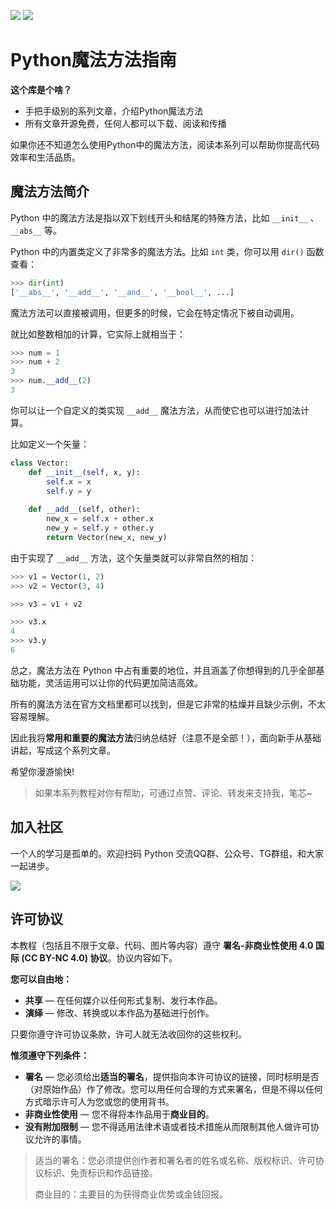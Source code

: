 [![](https://img.shields.io/badge/python-3.8-orange.svg)](https://www.python.org/downloads/release/python-370/)
[![](https://img.shields.io/badge/license-CC_BY_NC_4.0-000000.svg)](https://creativecommons.org/licenses/by-nc/4.0/)

# Python魔法方法指南

**这个库是个啥？**

- 手把手级别的系列文章，介绍Python魔法方法
- 所有文章开源免费，任何人都可以下载、阅读和传播

如果你还不知道怎么使用Python中的魔法方法，阅读本系列可以帮助你提高代码效率和生活品质。

## 魔法方法简介

Python 中的魔法方法是指以双下划线开头和结尾的特殊方法，比如 `__init__` 、 `__abs__` 等。

Python 中的内置类定义了非常多的魔法方法。比如 `int` 类，你可以用 `dir()` 函数查看：

```python
>>> dir(int)
['__abs__', '__add__', '__and__', '__bool__', ...]
```

魔法方法可以直接被调用，但更多的时候，它会在特定情况下被自动调用。

就比如整数相加的计算，它实际上就相当于：

```python
>>> num = 1
>>> num + 2
3
>>> num.__add__(2)
3
```

你可以让一个自定义的类实现 `__add__` 魔法方法，从而使它也可以进行加法计算。

比如定义一个矢量：

```python
class Vector:
    def __init__(self, x, y):
        self.x = x
        self.y = y
        
    def __add__(self, other):
        new_x = self.x + other.x
        new_y = self.y + other.y
        return Vector(new_x, new_y)
```

由于实现了 `__add__` 方法，这个矢量类就可以非常自然的相加：

```python
>>> v1 = Vector(1, 2)
>>> v2 = Vector(3, 4)

>>> v3 = v1 + v2

>>> v3.x
4
>>> v3.y
6
```

总之，魔法方法在 Python 中占有重要的地位，并且涵盖了你想得到的几乎全部基础功能，灵活运用可以让你的代码更加简洁高效。

所有的魔法方法在官方文档里都可以找到，但是它非常的枯燥并且缺少示例，不太容易理解。

因此我将**常用和重要的魔法方法**归纳总结好（注意不是全部！），面向新手从基础讲起，写成这个系列文章。

希望你漫游愉快!

> 如果本系列教程对你有帮助，可通过点赞、评论、转发来支持我，笔芯~

## 加入社区

一个人的学习是孤单的。欢迎扫码 Python 交流QQ群、公众号、TG群组，和大家一起进步。

![](https://blog.dusaiphoto.com/QR-0608.jpg)

## 许可协议

本教程（包括且不限于文章、代码、图片等内容）遵守 **署名-非商业性使用 4.0 国际 (CC BY-NC 4.0) 协议**。协议内容如下。

**您可以自由地：**

- **共享** — 在任何媒介以任何形式复制、发行本作品。
- **演绎** — 修改、转换或以本作品为基础进行创作。

只要你遵守许可协议条款，许可人就无法收回你的这些权利。

**惟须遵守下列条件：**

- **署名** — 您必须给出**适当的署名**，提供指向本许可协议的链接，同时标明是否（对原始作品）作了修改。您可以用任何合理的方式来署名，但是不得以任何方式暗示许可人为您或您的使用背书。
- **非商业性使用** — 您不得将本作品用于**商业目的**。
- **没有附加限制** — 您不得适用法律术语或者技术措施从而限制其他人做许可协议允许的事情。

> 适当的署名：您必须提供创作者和署名者的姓名或名称、版权标识、许可协议标识、免责标识和作品链接。
>
> 商业目的：主要目的为获得商业优势或金钱回报。
